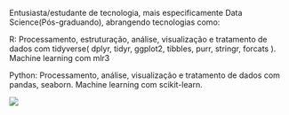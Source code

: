
Entusiasta/estudante de tecnologia, mais especificamente Data Science(Pós-graduando), abrangendo tecnologias como:

R: Processamento, estruturação, análise, visualização e tratamento de dados com tidyverse( dplyr, tidyr, ggplot2, tibbles, purr, stringr, forcats ).
Machine learning com mlr3

Python: Processamento, análise, visualização e tratamento de dados com pandas, seaborn.
Machine learning com scikit-learn.  



[<img src="https://img.shields.io/badge/linkedin-%230077B5.svg?&style=for-the-badge&logo=linkedin&logoColor=white" />](https://www.linkedin.com/in/jairo-lopes-6351b5197/)
